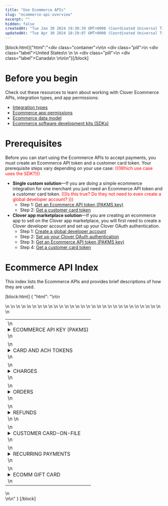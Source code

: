 ```yaml
---
title: "Use Ecommerce APIs"
slug: "ecommerce-api-overview"
excerpt: ""
hidden: false
createdAt: "Tue Jan 30 2024 19:30:39 GMT+0000 (Coordinated Universal Time)"
updatedAt: "Tue Apr 30 2024 18:29:07 GMT+0000 (Coordinated Universal Time)"
---
```

[block:html]{"html":"<div class=\"container\">\n<!--US-->\n  <div class=\"pill\">\n    <div class=\"label\">United States</div>\n  </div>\n  <!--Canada-->\n  <div class=\"pill\">\n    <div class=\"label\">Canada</div>\n  </div>\n</div>\n\n<style>\n\n.container {\n  align-items: center;\n  min-width: 10%;\n  text-align: left;\n   overflow: auto;\n}\n/*Pill format*/\n.pill {\n  background: #44BB44;\n  border: .5px solid #44BB44;\n  margin-left: 5px;\n  overflow: auto;\n\n}\n/*Text positioning inside the pill*/\n.pill,\n.pill__addon {\n  display: inline-block;\n  box-sizing: border-box;\n  padding: 0px 10px;\n  border-radius: 10px;\n  position: relative;\n  box-sizing: border-box;\n  height: 1.5rem;\n}\n/*Text format inside the pill*/\n.pill .label,\n.pill__addon .label {\n  font-style: normal;\n  font-weight: normal;\n  font-size: 0.80rem;\n  color: #fff;\n  vertical-align: middle;\n}\n</style>"}[/block]

# Before you begin

Check out these resources to learn about working with Clover Ecommerce APIs, integration types, and app permissions:

- [Integration types](doc:ecommerce-integration-types)
- [Ecommerce app permissions](doc:ecommerce-app-permissions)
- [Ecommerce data model](doc:ecommerce-data-model)
- [Ecommerce software development kits (SDKs)](doc:ecomm-software-development-kits) 

# Prerequisites

Before you can start using the Ecommerce APIs to accept payments, you must create an Ecommerce API token and a customer card token. Your prerequisite steps vary depending on your use case: <span style="color:red">(((Which use case uses the SDK?)))</span>

- **Single custom solution**—If you are doing a simple ecommerce integration for one merchant you just need an Ecommerce API token and a customer card token. <span style="color:red">(((Is this true? Do they not need to even create a global developer account? ))) </span>
  - Step 1: [Get an Ecommerce API token (PAKMS key)](doc:clover-development-basics-ecommerce#accept-payments)
  - Step 2: [Get a customer card token](doc:clover-development-basics-ecommerce#accept-payments)
- **Clover app marketplace solution**—If you are creating an ecommerce app to sell on the Clover app marketplace, you will first need to create a Clover developer account and set up your Clover OAuth authentication.
  - Step 1: [Create a global developer account](doc:gdp-create-global-developer-account)
  - Step 2: [Set up your Clover OAuth authentication](doc:oauth-flows-in-clover)
  - Step 3: [Get an Ecommerce API token (PAKMS key)](doc:clover-development-basics-ecommerce#accept-payments)
  - Step 4: [Get a customer card token](doc:clover-development-basics-ecommerce#accept-payments)

# Ecommerce API Index

This index lists the Ecommerce APIs and provides brief descriptions of how they are used.  

[block:html]
{
  "html": "<!--2024-04-29, Ecomm api index table -cd -->\n<!--source tracked under Documents/HTML projects/Ecomm-leftNav project/ecomm-left-nav-v3.html-->\n<div>\n    <table>\n        <thead>\n        </thead>\n        <tbody>\n            <tr>\n                <td> \n                    <details>\n                        <summary>ECOMMERCE API KEY (PAKMS)</summary>\n                        <article>\n                            The Public Access Key Management Service (PAKMS) key identifies the specific merchant and ecommerce app. This key is required to identify the merchant who is tokenizing their customer cards.\n                                <ul>\n                                    <li><a target=\"_blank\" href=\"/v3/reference/getapikey\">\n                                        <span>Retrieve an API key (PAKMS)</span> \n                                        <span class=\"APIMethod APIMethod_fixedWidth APIMethod_get Sidebar-methodfUM3m6FEWm6w\"\n                                                data-testid=\"http-method\">get</span></a>\n                                            <br>Get an ecommerce API token to identify a specific merchant-app pairing. Use this key when creating a cusomer card token.</li>\n                                </ul>\n                        </article>\n                    </details>\n                </td>\n            </tr>\n            <tr>\n                <td>\n                    <details>\n                        <summary>CARD AND ACH TOKENS</summary>\n                        <article>\n                            Encrypt a customer card, gift card, or ACH to use as a source token. Apps using an iframe or an API integration receive and send source tokens that represent encrypted customer card data.\n                                <ul>\n                                    <li><a target=\"_blank\" href=\"/v3/reference/create-ach-token\">\n                                        <span>Create an ACH token</span>\n                                        <span class=\"APIMethod APIMethod_fixedWidth APIMethod_post Sidebar-methodfUM3m6FEWm6w\"\n                                                data-testid=\"http-method\">post</span></a>\n                                                <br>Create an encrypted source token for an automated clearinghouse (ACH) electronic payment.</li>\n                                    <li><a target=\"_blank\" href=\"/v3/reference/create-card-token\">\n                                        <span>Create a credit card token</span>\n                                        <span class=\"APIMethod APIMethod_fixedWidth APIMethod_post Sidebar-methodfUM3m6FEWm6w\"\n                                                data-testid=\"http-method\">post</span></a>\n                                                <br>Create an encrypted source token for a customer credit card.</li>\n                                    <li><a target=\"_blank\" href=\"/v3/reference/create-giftcard-token\">\n                                        <span>Create a gift card token</span>\n                                        <span class=\"APIMethod APIMethod_fixedWidth APIMethod_post Sidebar-methodfUM3m6FEWm6w\"\n                                                data-testid=\"http-method\">post</span></a>\n                                            Create an encrypted source token\n                                            <br>Create an encrypted source token for a gift card.</li>\n                                </ul>\n                        </article>\n                    </details>\n                </td>\n            </tr>\n            <tr>\n                <td>\n                    <details>\n                        <summary>CHARGES</summary>\n                        <article>To process a payment, use the Charge API to charge a credit card, debit card, or other tokenized payment source. \n                                <ul>\n                                    <li><a aria-current=\"page\" target=\"_blank\" href=\"/v3/reference/createcharge\"><span>Create\n                                                a charge</span><span class=\"APIMethod APIMethod_fixedWidth APIMethod_post Sidebar-methodfUM3m6FEWm6w\"\n                                                data-testid=\"http-method\">post</span></a></li>\n                                    <li><a target=\"_blank\" href=\"/v3/reference/getcharges\">Get\n                                            charges</span><span class=\"APIMethod APIMethod_fixedWidth APIMethod_get Sidebar-methodfUM3m6FEWm6w\"\n                                                data-testid=\"http-method\">get</span></a></li>\n                                    <li><a target=\"_blank\" href=\"/v3/reference/getchargescharge\"><span>Get a\n                                                charge</span><span class=\"APIMethod APIMethod_fixedWidth APIMethod_get Sidebar-methodfUM3m6FEWm6w\"\n                                                data-testid=\"http-method\">get</span></a></li>\n                                    <li><a target=\"_blank\" href=\"/v3/reference/capturecharge\"><span>Capture a\n                                                charge</span><span class=\"APIMethod APIMethod_fixedWidth APIMethod_post Sidebar-methodfUM3m6FEWm6w\"\n                                                data-testid=\"http-method\">post</span></a></li>\n                                </ul>\n                            </article>\n                        </details>                \n                </td>\n            </tr>\n            <tr>\n                <td>\n                    <details>\n                        <summary>ORDERS</summary>\n                        <article>\n                            Orders store information about the items being purchased, the amount the merchant is charging the customer for those items, the time the order is created, and shipping information. \n                               <ul>\n                                   <li><a target=\"_blank\" href=\"/v3/reference/getorders\">Get\n                                           orders</span><span class=\"APIMethod APIMethod_fixedWidth APIMethod_get Sidebar-methodfUM3m6FEWm6w\"\n                                               data-testid=\"http-method\">get</span></a></li>\n                                   <li><a target=\"_blank\" href=\"/v3/reference/postorders\"><span>Create an order</span><span class=\"APIMethod APIMethod_fixedWidth APIMethod_post Sidebar-methodfUM3m6FEWm6w\"\n                                               data-testid=\"http-method\">post</span></a></li>\n                                   <li><a target=\"_blank\" href=\"/v3/reference/getordersid\">Get\n                                           an order</span><span class=\"APIMethod APIMethod_fixedWidth APIMethod_get Sidebar-methodfUM3m6FEWm6w\"\n                                               data-testid=\"http-method\">get</span></a></li>\n                                   <li><a target=\"_blank\" href=\"/v3/reference/postordersidpay\"><span>Pay for an\n                                               order</span><span class=\"APIMethod APIMethod_fixedWidth APIMethod_post Sidebar-methodfUM3m6FEWm6w\"\n                                               data-testid=\"http-method\">post</span></a></li>\n                                   <li><a target=\"_blank\" href=\"/v3/reference/postordersidreturns\"><span>Return an\n                                               order</span><span class=\"APIMethod APIMethod_fixedWidth APIMethod_post Sidebar-methodfUM3m6FEWm6w\"\n                                               data-testid=\"http-method\">post</span></a></li>\n                               </ul>\n                           </article>\n                       </details>                \n                </td>\n            </tr>\n            <tr>\n                <td>\n                    <details>\n                        <summary>REFUNDS</summary>\n                        <article>\n                            Refunds store information about the partial or full repayment of a charge. The money to be refunded is set with the amount field. Refunds can also set a reason: duplicate, fraudulent, or requested_by_customer.\n                                <ul>\n                                    <li><a target=\"_blank\" href=\"/v3/reference/createrefund\"><span>Create a\n                                                refund</span><span class=\"APIMethod APIMethod_fixedWidth APIMethod_post Sidebar-methodfUM3m6FEWm6w\"\n                                                data-testid=\"http-method\">post</span></a></li>\n                                    <li><a target=\"_blank\" href=\"/v3/reference/listrefunds\">Get\n                                            refunds list</span><span class=\"APIMethod APIMethod_fixedWidth APIMethod_get Sidebar-methodfUM3m6FEWm6w\"\n                                                data-testid=\"http-method\">get</span></a></li>\n                                    <li><a target=\"_blank\" href=\"/v3/reference/getrefund\">Get a\n                                            refund</span><span class=\"APIMethod APIMethod_fixedWidth APIMethod_get Sidebar-methodfUM3m6FEWm6w\"\n                                                data-testid=\"http-method\">get</span></a></li>\n                                </ul>\n                            </article>\n                        </details>\n                \n                </td>\n            </tr>\n            <tr>\n                <td>\n                    <details>   \n                        <summary>CUSTOMER CARD-ON-FILE</summary>\n                        <article>Customers will use your application to make payments for products or services provided by a merchant. Customer accounts are uniquely identified by the id field. Cards-on-file are encrypted tokens stored as sources for the customer’s account.\n                                <ul>\n                                    <li><a target=\"_blank\" href=\"/v3/reference/createcustomer\"><span><span>Create a\n                                                    card-on-file\n                                                    customer</span></span><span class=\"APIMethod APIMethod_fixedWidth APIMethod_post Sidebar-methodfUM3m6FEWm6w\"\n                                                data-testid=\"http-method\">post</span></a></li>\n                                    <li><a target=\"_blank\" href=\"/v3/reference/revoke-a-payment-source\"><span>Revoke a\n                                                payment source</span><span class=\"APIMethod APIMethod_fixedWidth APIMethod_delete Sidebar-methodfUM3m6FEWm6w\"\n                                                data-testid=\"http-method\">delete</span></a></li>\n                                    <li><a target=\"_blank\" href=\"/v3/reference/updatecustomer\"><span>Update a\n                                                customer</span><span class=\"APIMethod APIMethod_fixedWidth APIMethod_put Sidebar-methodfUM3m6FEWm6w\"\n                                                data-testid=\"http-method\">put</span></a></li>\n                                </ul>\n                            </article>\n                        </details>                \n                </td>\n            </tr>\n            <tr>\n                <td>\n                    <details>\n                        <summary>RECURRING PAYMENTS</summary>\n                        <article>Use the Recurring Payments APIs to set up periodically recurring charges, such as monthly or weekly, and allow customers to schedule automatic payments. Define your plans (recurring charges/payment plans) before configuring your subscriptions (scheduled automatic payments). \n                            <details>\n                                <summary>PLANS</summary>\n                                <article>Use the Plans API to create recurring charges/payment plans that merchants offer to customers to initiate scheduled automatic payments. Each plan defines a fixed payment amount, periodic frequency, tax, convenience fees, tips, and so on.\n                                        <ul>\n                                            <li><a target=\"_blank\" href=\"/v3/reference/getplans\"><span>Retrieve plans</span><span class=\"APIMethod APIMethod_fixedWidth APIMethod_get Sidebar-methodfUM3m6FEWm6w\"\n                                                        data-testid=\"http-method\">get</span></a></li>\n                                            <li><a target=\"_blank\" href=\"/v3/reference/create\">Create\n                                                    plan</span><span class=\"APIMethod APIMethod_fixedWidth APIMethod_post Sidebar-methodfUM3m6FEWm6w\"\n                                                        data-testid=\"http-method\">post</span></a></li>\n                                            <li><a target=\"_blank\" href=\"/v3/reference/deleteplan\"><span>Delete a plan</span><span class=\"APIMethod APIMethod_fixedWidth APIMethod_delete Sidebar-methodfUM3m6FEWm6w\"\n                                                        data-testid=\"http-method\">delete</span></a></li>\n                                            <li><a target=\"_blank\" href=\"/v3/reference/get\">Get\n                                                    plan</span><span class=\"APIMethod APIMethod_fixedWidth APIMethod_get Sidebar-methodfUM3m6FEWm6w\"\n                                                        data-testid=\"http-method\">get</span></a></li>\n                                            <li><a target=\"_blank\" href=\"/v3/reference/editplan\">Edit a\n                                                    plan</span><span class=\"APIMethod APIMethod_fixedWidth APIMethod_put Sidebar-methodfUM3m6FEWm6w\"\n                                                        data-testid=\"http-method\">put</span></a></li>\n                                        </ul>\n                                    </article>\n                                </details>\n                            <details>\n                                <summary>SUBSCRIPTIONS</span></a></summary>\n                                <article>Use the Subscriptions API to create subscriptions that associate a customer to a recurring charges/payments plan, including the card-on-file, the scheduled amount, and the automatic payment dates.\n                                        <ul>\n                                            <li><a target=\"_blank\" href=\"/v3/reference/getsubscriptionsbyplanid\"><span><span>Get\n                                                            subscriptions under a\n                                                            plan</span></span><span class=\"APIMethod APIMethod_fixedWidth APIMethod_get Sidebar-methodfUM3m6FEWm6w\"\n                                                        data-testid=\"http-method\">get</span></a></li>\n                                            <li><a target=\"_blank\" href=\"/v3/reference/createsubscription\"><span><span>Create\n                                                            subscription under a\n                                                            plan</span></span><span class=\"APIMethod APIMethod_fixedWidth APIMethod_post Sidebar-methodfUM3m6FEWm6w\"\n                                                        data-testid=\"http-method\">post</span></a></li>\n                                            <li><a target=\"_blank\" href=\"/v3/reference/delete\">Delete\n                                                    subscription</span><span class=\"APIMethod APIMethod_fixedWidth APIMethod_delete Sidebar-methodfUM3m6FEWm6w\"\n                                                        data-testid=\"http-method\">delete</span></a></li>\n                                            <li><a target=\"_blank\" href=\"/v3/reference/getsubscription\"><span>Get\n                                                        subscription</span><span class=\"APIMethod APIMethod_fixedWidth APIMethod_get Sidebar-methodfUM3m6FEWm6w\"\n                                                        data-testid=\"http-method\">get</span></a></li>\n                                            <li><a target=\"_blank\" href=\"/v3/reference/update\">Edit a\n                                                    subscription</span><span class=\"APIMethod APIMethod_fixedWidth APIMethod_put Sidebar-methodfUM3m6FEWm6w\"\n                                                        data-testid=\"http-method\">put</span></a></li>\n                                            <li><a target=\"_blank\" href=\"/v3/reference/getallsubscriptions\"><span>Get all\n                                                        subscriptions</span><span class=\"APIMethod APIMethod_fixedWidth APIMethod_get Sidebar-methodfUM3m6FEWm6w\"\n                                                        data-testid=\"http-method\">get</span></a></li>\n                                        </ul>\n                                    </article>\n                                </details>\n                        </article>\n                    </details>                \n                </td>\n            </tr>\n            <tr>\n                <td>\n                    <details>\n                        <summary>ECOMM GIFT CARD</summary>\n                       <article>Use the Gift Card API to support the customer’s gift card management activity on the merchant’s web site and to support the gift card redemption functionality across Clover payment solutions. <b>Note:</b>If you are working with a specific merchant, make sure your merchant has signed up for Clover Gift Cards  and as set up their gift card plan. Once they are set up, Clover will synchronize any gift card order data with their POS.\n                               <ul>\n                                   <li><a target=\"_blank\" href=\"/v3/reference/gift-card-balance-inquiry\"><span>Request gift\n                                               card balance</span><span class=\"APIMethod APIMethod_fixedWidth APIMethod_post Sidebar-methodfUM3m6FEWm6w\"\n                                               data-testid=\"http-method\">post</span></a></li>\n                                   <li><a target=\"_blank\" href=\"/v3/reference/gift-card-reload\"><span>Reload gift\n                                               card</span><span class=\"APIMethod APIMethod_fixedWidth APIMethod_post Sidebar-methodfUM3m6FEWm6w\"\n                                               data-testid=\"http-method\">post</span></a></li>\n                                   <li><a target=\"_blank\" href=\"/v3/reference/gift-card-cashout\"><span><span>Request cashout\n                                                   of gift card\n                                                   balance</span></span><span class=\"APIMethod APIMethod_fixedWidth APIMethod_post Sidebar-methodfUM3m6FEWm6w\"\n                                               data-testid=\"http-method\">post</span></a></li>\n                                   <li><a target=\"_blank\" href=\"/v3/reference/gift-card-activation\"><span><span>Create and\n                                                   activate physical and virtual\n                                                   gift card</span></span><span class=\"APIMethod APIMethod_fixedWidth APIMethod_post Sidebar-methodfUM3m6FEWm6w\"\n                                               data-testid=\"http-method\">post</span></a></li>\n                               </ul>\n                           </article>\n                       </details>\n                </td>\n            </tr>\n        </tbody>\n    </table>    \n</div>\n\n<style>\n    .markdown-body table td, .markdown-body table th {\n        text-align: left;\n        vertical-align: top;\n      }\n     details summary {\n        outline: none;\n        font-size: 1.15em;\n        margin:.8em 0;}\n  \n    details summary::-webkit-details-marker, details summary::marker {\n            display: none;\n            content: \"\";\n        } \n    details[open] summary::-webkit-details-marker, details[open] summary:marker {\n            display: none;\n            content: \"\";\n        }\n    details summary:after {\n            background: #fff;\n            border: 2px solid #228800;\n            border-radius: 50%;\n            content: \"+\";\n            color: #228800;\n            float: left;\n            font-size: 1em;\n            font-weight: bold;\n            margin: -2px 10px 0 0;\n            padding: 2px 0 2px 0;\n            text-align: center;\n            width: 30px;\n        }\n\n    details article {\n        font-weight:400;\n        font-size:1em;\n        margin: 1em 0 1em 3em;\n    }\n</style>"
}
[/block]


<br>
